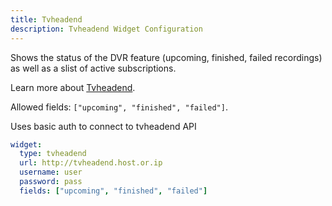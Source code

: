 ```yaml
---
title: Tvheadend
description: Tvheadend Widget Configuration
---
```


Shows the status of the DVR feature (upcoming, finished, failed recordings) as well as a slist of active subscriptions.

Learn more about [Tvheadend](https://tvheadend.org/).

Allowed fields: `["upcoming", "finished", "failed"]`.

Uses basic auth to connect to tvheadend API

```yaml
widget:
  type: tvheadend
  url: http://tvheadend.host.or.ip
  username: user
  password: pass
  fields: ["upcoming", "finished", "failed"]
```
